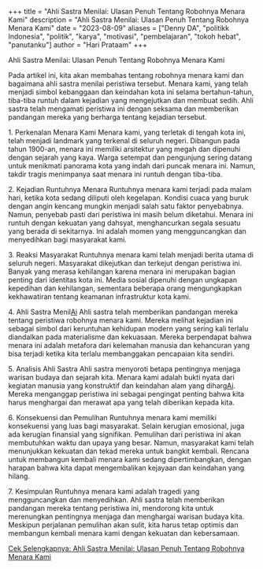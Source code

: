 ﻿+++
title = "Ahli Sastra Menilai: Ulasan Penuh Tentang Robohnya Menara Kami"
description = "Ahli Sastra Menilai: Ulasan Penuh Tentang Robohnya Menara Kami"
date = "2023-08-09"
aliases = ["Denny DA", "politikk Indonesia", "politik", "karya", "motivasi", "pembelajaran", "tokoh hebat", "panutanku"]
author = "Hari Prataam"
+++

Ahli Sastra Menilai: Ulasan Penuh Tentang Robohnya Menara Kami

Pada artikel ini, kita akan membahas tentang robohnya menara kami dan bagaimana ahli sastra menilai peristiwa tersebut. Menara kami, yang telah menjadi simbol kebanggaan dan keindahan kota ini selama bertahun-tahun, tiba-tiba runtuh dalam kejadian yang mengejutkan dan membuat sedih. Ahli sastra telah mengamati peristiwa ini dengan seksama dan memberikan pandangan mereka yang berharga tentang kejadian tersebut.

1\. Perkenalan Menara Kami
Menara kami, yang terletak di tengah kota ini, telah menjadi landmark yang terkenal di seluruh negeri. Dibangun pada tahun 1900-an, menara ini memiliki arsitektur yang megah dan dipenuhi dengan sejarah yang kaya. Warga setempat dan pengunjung sering datang untuk menikmati panorama kota yang indah dari puncak menara ini. Namun, takdir tragis menimpanya saat menara ini runtuh dengan tiba-tiba.

2\. Kejadian Runtuhnya Menara
Runtuhnya menara kami terjadi pada malam hari, ketika kota sedang diliputi oleh kegelapan. Kondisi cuaca yang buruk dengan angin kencang mungkin menjadi salah satu faktor penyebabnya. Namun, penyebab pasti dari peristiwa ini masih belum diketahui. Menara ini runtuh dengan kekuatan yang dahsyat, menghancurkan segala sesuatu yang berada di sekitarnya. Ini adalah momen yang mengguncangkan dan menyedihkan bagi masyarakat kami.

3\. Reaksi Masyarakat
Runtuhnya menara kami telah menjadi berita utama di seluruh negeri. Masyarakat dikejutkan dan terkejut dengan peristiwa ini. Banyak yang merasa kehilangan karena menara ini merupakan bagian penting dari identitas kota ini. Media sosial dipenuhi dengan ungkapan kepedihan dan kehilangan, sementara beberapa orang mengungkapkan kekhawatiran tentang keamanan infrastruktur kota kami.

4\. Ahli Sastra Menil[Ai](https://www.youtube.com/watch?v=CtK6zSym_bQ)
Ahli sastra telah memberikan pandangan mereka tentang peristiwa robohnya menara kami. Mereka melihat kejadian ini sebagai simbol dari keruntuhan kehidupan modern yang sering kali terlalu diandalkan pada materialisme dan kekuasaan. Mereka berpendapat bahwa menara ini adalah metafora dari kelemahan manusia dan kehancuran yang bisa terjadi ketika kita terlalu membanggakan pencapaian kita sendiri.

5\. Analisis Ahli Sastra
Ahli sastra menyoroti betapa pentingnya menjaga warisan budaya dan sejarah kita. Menara kami adalah bukti nyata dari kegiatan manusia yang konstruktif dan keindahan alam yang diharg[Ai](https://www.youtube.com/watch?v=CtK6zSym_bQ). Mereka menganggap peristiwa ini sebagai pengingat penting bahwa kita harus menghargai dan merawat apa yang telah diberikan kepada kita.

6\. Konsekuensi dan Pemulihan
Runtuhnya menara kami memiliki konsekuensi yang luas bagi masyarakat. Selain kerugian emosional, juga ada kerugian finansial yang signifikan. Pemulihan dari peristiwa ini akan membutuhkan waktu dan upaya yang besar. Namun, masyarakat kami telah menunjukkan kekuatan dan tekad mereka untuk bangkit kembali. Rencana untuk membangun kembali menara kami sedang dipertimbangkan, dengan harapan bahwa kita dapat mengembalikan kejayaan dan keindahan yang hilang.

7\. Kesimpulan
Runtuhnya menara kami adalah tragedi yang mengguncangkan dan menyedihkan. Ahli sastra telah memberikan pandangan mereka tentang peristiwa ini, mendorong kita untuk merenungkan pentingnya menjaga dan menghargai warisan budaya kita. Meskipun perjalanan pemulihan akan sulit, kita harus tetap optimis dan membangun kembali menara kami dengan kekuatan dan kebersamaan.

[Cek Selengkapnya: Ahli Sastra Menilai: Ulasan Penuh Tentang Robohnya Menara Kami](https://www.youtube.com/watch?v=CtK6zSym_bQ)
